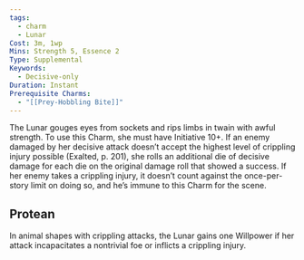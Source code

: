 ```yaml
---
tags:
  - charm
  - Lunar
Cost: 3m, 1wp
Mins: Strength 5, Essence 2
Type: Supplemental
Keywords:
  - Decisive-only
Duration: Instant
Prerequisite Charms:
  - "[[Prey-Hobbling Bite]]"
---
```

The Lunar gouges eyes from sockets and rips limbs in twain with awful strength. To use this Charm, she must have Initiative 10+. If an enemy damaged by her decisive attack doesn’t accept the highest level of crippling injury possible (Exalted, p. 201), she rolls an additional die of decisive damage for each die on the original damage roll that showed a success. If her enemy takes a crippling injury, it doesn’t count against the once-per-story limit on doing so, and he’s immune to this Charm for the scene. 
## Protean 

In animal shapes with crippling attacks, the Lunar gains one Willpower if her attack incapacitates a nontrivial foe or inflicts a crippling injury.